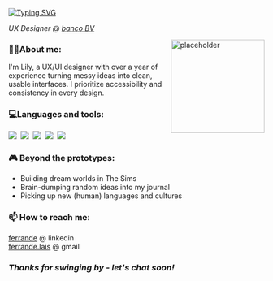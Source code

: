 <a href="https://git.io/typing-svg"><img src="https://readme-typing-svg.demolab.com?font=Fira+Code&size=32&pause=1000&color=FFEEBB&vCenter=true&repeat=false&width=435&lines=Hiya!+%F0%9F%98%8A+I'm+Lily" alt="Typing SVG" /></a>

<p><em>UX Designer @ <a href=https://www.linkedin.com/company/bancobv/>banco BV</a></em></p>

<img align="right" alt="placeholder" height="184px" width="184px" src="https://user-images.githubusercontent.com/116698705/233512745-f696c258-4653-4f99-a663-417029f95cd2.png">

<h3>👧🏻About me:</h3>
I'm Lily, a UX/UI designer with over a year of experience turning messy ideas into clean, usable interfaces. I prioritize accessibility and consistency in every design.

<h3>💻Languages and tools:</h3>

![](https://img.shields.io/badge/-JavaScript-0D1117?style=flat-square&logo=javascript&labelColor=0D1117&textColor=0D1117)&nbsp;
![](https://img.shields.io/badge/-TypeScript-0D1117?style=flat-square&logo=typescript&logoColor=3178C6&labelColor=0D1117)&nbsp;
![](https://img.shields.io/badge/-React-0D1117?style=flat-square&logo=react&labelColor=0D1117)&nbsp;
![](https://img.shields.io/badge/-Git-0D1117?style=flat-square&logo=git&labelColor=0D1117)&nbsp;
![](https://img.shields.io/badge/-Figma-0D1117?style=flat-square&logo=figma&logoColor=F24E1E)&nbsp;

<h3>🎮 Beyond the prototypes:</h3>

* Building dream worlds in The Sims
* Brain-dumping random ideas into my journal
* Picking up new (human) languages and cultures


<h3>📫 How to reach me:</h3>

<a href="https://www.linkedin.com/in/ferrande/">ferrande</a> @ linkedin<br />
<a href="mailto:laisferrande@gmail.com">ferrande.lais</a> @ gmail

<h3><em><strong>Thanks for swinging by - let's chat soon!</strong></em></h3>
